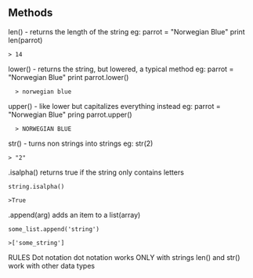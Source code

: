 ## Methods
len() - returns the length of the string
eg: 
    parrot = "Norwegian Blue"
    print len(parrot)

    > 14

lower() - returns the string, but lowered, a typical method
eg:
      parrot = "Norwegian Blue"
      print parrot.lower()
      
      > norwegian blue

upper() - like lower but capitalizes everything instead
eg:
      parrot = "Norwegian Blue"
      pring parrot.upper()
      
      > NORWEGIAN BLUE

str() - turns non strings into strings
eg:
    str(2)
    
    > "2"
    
.isalpha()
    returns true if the string only contains letters
    
    string.isalpha()
    
    >True
    
    
.append(arg)
    adds an item to a list(array)
    
    some_list.append('string')
    
    >['some_string']

RULES
Dot notation
  dot notation works ONLY with strings
  len() and str() work with other data types
    
  

